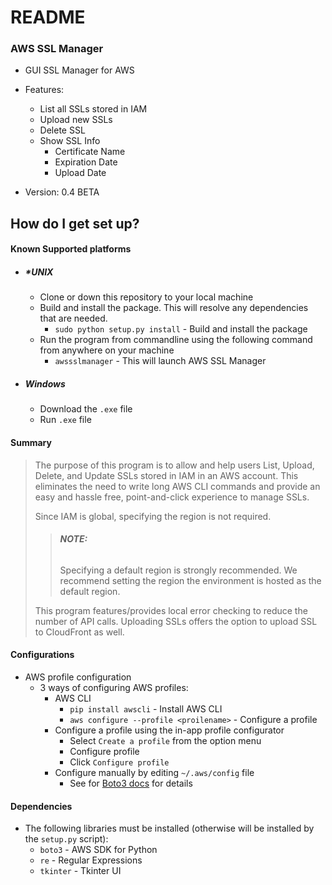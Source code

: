 # README #

### AWS SSL Manager

* GUI SSL Manager for AWS
* Features:
    * List all SSLs stored in IAM
    * Upload new SSLs
    * Delete SSL
    * Show SSL Info
        * Certificate Name
        * Expiration Date
        * Upload Date

* Version: 0.4 BETA

## How do I get set up?

#### Known Supported platforms
* ##### *UNIX
    * Clone or down this repository to your local machine
    * Build and install the package. This will resolve any dependencies that are needed.
        * `sudo python setup.py install` - Build and install the package
    * Run the program from commandline using the following command from anywhere on your machine
        * `awssslmanager` - This will launch AWS SSL Manager
* ##### Windows
    * Download the `.exe` file
    * Run `.exe` file


#### Summary
> The purpose of this program is to allow and help users List, Upload, Delete, and Update SSLs stored in IAM in an AWS account. This eliminates the need to write long AWS CLI commands and provide an easy and hassle free, point-and-click experience to manage SSLs.
>
> Since IAM is global, specifying the region is not required.
> > ###### __NOTE:__
> > Specifying a default region is strongly recommended.
> > We recommend setting the region the environment is hosted as the default region.
>
> This program features/provides local error checking to reduce the number of API calls.
> Uploading SSLs offers the option to upload SSL to CloudFront as well.

#### Configurations
* AWS profile configuration
    * 3 ways of configuring AWS profiles:
        * AWS CLI
            * `pip install awscli` - Install AWS CLI
            * `aws configure --profile <proilename>` - Configure a profile
        * Configure a profile using the in-app profile configurator
            * Select `Create a profile` from the option menu
            * Configure profile
            * Click `Configure profile`
        * Configure manually by editing `~/.aws/config` file
            * See for [Boto3 docs](http://boto3.readthedocs.io/en/latest/guide/configuration.html#aws-config-file) for details
#### Dependencies
* The following libraries must be installed (otherwise will be installed by the `setup.py` script):
    * `boto3` - AWS SDK for Python
    * `re` - Regular Expressions
    * `tkinter` - Tkinter UI